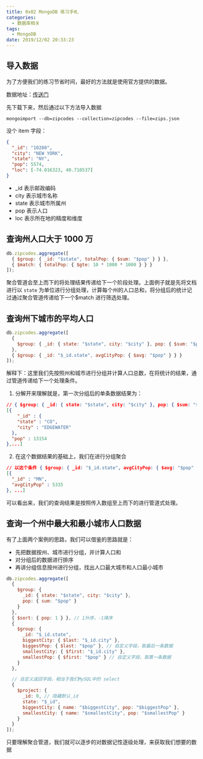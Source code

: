 ```yaml
---
title: 0x02 MongoDB 练习手札
categories:
  - 数据库相关
tags:
  - MongoDB
date: 2019/12/02 20:33:23
---
```


## 导入数据

为了方便我们的练习节省时间，最好的方法就是使用官方提供的数据。

数据地址：[传送门](https://media.mongodb.org/zips.json)

先下载下来，然后通过以下方法导入数据

```shell
mongoimport --db=zipcodes --collection=zipcodes --file=zips.json
```

没个 item 字段：

```json
{
  "_id": "10280",
  "city": "NEW YORK",
  "state": "NY",
  "pop": 5574,
  "loc": [-74.016323, 40.710537]
}
```

- \_id 表示邮政编码
- city 表示城市名称
- state 表示城市所属州
- pop 表示人口
- loc 表示所在地的精度和维度

<!-- more -->

## 查询州人口大于 1000 万

```javascript
db.zipcodes.aggregate([
  { $group: { _id: "$state", totalPop: { $sum: "$pop" } } },
  { $match: { totalPop: { $gte: 10 * 1000 * 1000 } } }
]);
```

聚合管道会至上而下的将处理结果传递给下一个阶段处理。上面例子就是先将文档进行以 `state` 为单位进行分组处理，计算每个州的人口总和，将分组后的统计记过通过聚合管道传递给下一个\$match 进行筛选处理。

## 查询州下城市的平均人口

```javascript
db.zipcodes.aggregate([
  {
    $group: { _id: { state: "$state", city: "$city" }, pop: { $sum: "$pop" } }
  },
  { $group: { _id: "$_id.state", avgCityPop: { $avg: "$pop" } } }
]);
```

解释下：这里我们先按照州和城市进行分组并计算人口总数，在将统计的结果，通过管道传递给下一个处理条件。

1. 分解开来理解就是，第一次分组后的单条数据结果为：

```json
// { $group: { _id: { state: "$state", city: "$city" }, pop: { $sum: "$pop" } } },
[{
	"_id" : {
    "state" : "CO",
    "city" : "EDGEWATER"
  },
  "pop" : 13154
},...]
```

2. 在这个数据结果的基础上，我们在进行分组聚合

```json
// 以这个条件 { $group: { _id: "$_id.state", avgCityPop: { $avg: "$pop" } } }
[{
  "_id" : "MN",
  "avgCityPop" : 5335
}, ...]
```

可以看出来，我们的查询结果是按照传入数组至上而下的进行管道式处理。

## 查询一个州中最大和最小城市人口数据

有了上面两个案例的思路，我们可以借鉴的思路就是：

- 先把数据按州、城市进行分组，并计算人口和
- 对分组后的数据进行排序
- 再讲分组信息按州进行分组，找出人口最大城市和人口最小城市

```javascript
db.zipcodes.aggregate([
  {
    $group: {
      _id: { state: "$state", city: "$city" },
      pop: { sum: "$pop" }
    }
  },
  { $sort: { pop: 1 } }, // 1升序，-1降序
  {
    $group: {
      _id: "$_id.state",
      biggestCity: { $last: "$_id.city" },
      biggestPop: { $last: "$pop" }, // 自定义字段，取最后一条数据
      smallestCity: { $first: "$_id.city" },
      smallestPop: { $first: "$pop" } // 自定义字段，取第一条数据
    }
  },

  // 自定义返回字段，相当于我们MySQL中的 select
  {
    $project: {
      _id: 0, // 隐藏默认_id
      state: "$_id",
      biggestCity: { name: "$biggestCity", pop: "$biggestPop" },
      smallestCity: { name: "$smallestCity", pop: "$smallestPop" }
    }
  }
]);
```

只要理解聚合管道，我们就可以逐步的对数据记性逐级处理，来获取我们想要的数据

